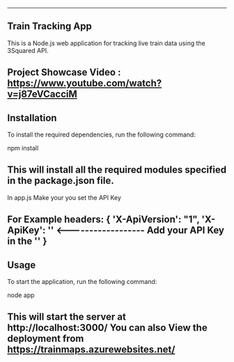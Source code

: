---------------------------------------------------------------------------------------
Train Tracking App
---------------------------------------------------------------------------------------
This is a Node.js web application for tracking live train data using the 3Squared API.

Project Showcase Video : https://www.youtube.com/watch?v=j87eVCacciM
---------------------------------------------------------------------------------------
Installation
---------------------------------------------------------------------------------------
To install the required dependencies, run the following command:


npm install

This will install all the required modules specified in the package.json file.
-----------------------------------------------------------------------------------
In app.js Make your you set the API Key

For Example 
        headers: {
            'X-ApiVersion': "1",
            'X-ApiKey': ''  <------------------ Add your API Key in the ''
        }
-----------------------------------------------------------------------------------
Usage
-----------------------------------------------------------------------------------
To start the application, run the following command:

node app

This will start the server at http://localhost:3000/
You can also View the deployment from https://trainmaps.azurewebsites.net/
------------------------------------------------------------------------------------
